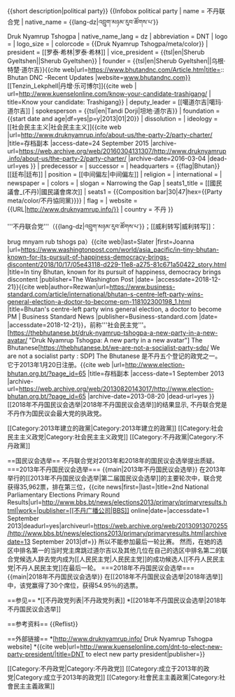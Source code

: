{{short description|political party}}
{{Infobox political party
| name = 不丹联合党
| native_name = {{lang-dz|འབྲུག་མཉམ་རུབ་ཚོགས་པ་}}<br>Druk Nyamrup Tshogpa
| native_name_lang = dz
| abbreviation = DNT
| logo = 
| logo_size = 
| colorcode = {{Druk Nyamrup Tshogpa/meta/color}}
| president = [[罗泰·希林|罗泰·希林]]
| vice_president = {{tsl|en|Sherub Gyeltshen||Sherub Gyeltshen}}
| founder = {{tsl|en|Sherub Gyeltshen||乌根·特楚·道尔吉}}<ref>{{cite web|url=https://www.bhutandnc.com/Article.htm|title=:: Bhutan DNC -Recent Updates |website=www.bhutandnc.com}}</ref>
[[Tenzin_Lekphell|丹增·乐可博尔]]<ref>{{cite web | url=http://www.kuenselonline.com/know-your-candidate-trashigang/ | title=Know your candidate: Trashigang}}</ref>
| deputy_leader = [[噶道尔吉|噶玛·道尔吉]]
| spokesperson = {{tsl|en|Tandi Dorji|坦地·道尔吉}}
| foundation = {{start date and age|df=yes|p=y|2013|01|20}}
| dissolution = 
| ideology = [[社会民主主义|社会民主主义]]<ref>{{cite web |url=http://www.druknyamrup.info/about-us/the-party-2/party-charter/ |title=存档副本 |access-date=24 September 2015 |archive-url=https://web.archive.org/web/20160304131307/http://www.druknyamrup.info/about-us/the-party-2/party-charter/ |archive-date=2016-03-04 |dead-url=yes }}</ref>
| predecessor = 
| successor = 
| headquarters = {{flag|Bhutan}}[[廷布|廷布]]
| position = [[中间偏左|中间偏左]]
| religion = 
| international = 
| newspaper = 
| colors = 
| slogan = Narrowing the Gap
| seats1_title = [[國民議會_(不丹)|國民議會席次]]
| seats1 = {{Composition bar|30|47|hex={{Party meta/color/不丹協同黨}}}}
| flag = 
| website = {{URL|http://www.druknyamrup.info/}}
| country = 不丹
}}

'''不丹联合党'''（{{lang-dz|འབྲུག་མཉམ་རུབ་ཚོགས་པ་}}；[[威利转写|威利转写]]：brug mnyam rub tshogs pa）<ref>{{cite web|last=Slater |first=Joanna |url=https://www.washingtonpost.com/world/asia_pacific/in-tiny-bhutan-known-for-its-pursuit-of-happiness-democracy-brings-discontent/2018/10/17/05e43118-d229-11e8-a275-81c671a50422_story.html |title=In tiny Bhutan, known for its pursuit of happiness, democracy brings discontent |publisher=The Washington Post |date= |accessdate=2018-12-21}}</ref><ref>{{cite web|author=Rezwan|url=https://www.business-standard.com/article/international/bhutan-s-centre-left-party-wins-general-election-a-doctor-to-become-pm-118102300198_1.html |title=Bhutan's centre-left party wins general election, a doctor to become PM | Business Standard News |publisher=Business-standard.com |date= |accessdate=2018-12-21}}</ref>，前称'''社会民主党'''。<ref>[https://thebhutanese.bt/druk-nyamrup-tshogpa-a-new-party-in-a-new-avatar/ "Druk Nyamrup Tshogpa: A new party in a new avatar"] The Bhutanese</ref><ref>[https://thebhutanese.bt/we-are-not-a-socialist-party-sdp/ We are not a socialist party : SDP] The Bhutanese</ref> 是不丹五个登记的政党之一。 它于2013年1月20日注册。<ref>{{cite web |url=http://www.election-bhutan.org.bt/?page_id=65 |title=存档副本 |access-date=1 September 2013 |archive-url=https://web.archive.org/web/20130820143017/http://www.election-bhutan.org.bt/?page_id=65 |archive-date=2013-08-20 |dead-url=yes }}</ref> [[2018年不丹国民议会选举|2018年不丹国民议会选举]]的结果显示, 不丹联合党是不丹作为国民议会最大党的执政党。

[[Category:2013年建立的政黨|Category:2013年建立的政黨]]
[[Category:社会民主主义政党|Category:社会民主主义政党]]
[[Category:不丹政黨|Category:不丹政黨]]

==国民议会选举==
不丹联合党对2013年和2018年的国民议会选举提出质疑。
===2013年不丹国民议会选举===
{{main|2013年不丹国民议会选举}}
在2013年举行的[[2013年不丹国民议会选举|第二届国民议会选举]]的主要轮次中，联合党获得35,962票，排在第三位，<ref>{{cite news|first=|last=|title=2nd National Parliamentary Elections Primary Round Results|url=http://www.bbs.bt/news/elections2013/primary/primaryresults.html|work=|publisher=[[不丹广播公司|BBS]] online|date=|accessdate=1 September 2013|deadurl=yes|archiveurl=https://web.archive.org/web/20130913070255/http://www.bbs.bt/news/elections2013/primary/primaryresults.html|archivedate=13 September 2013|df=}}</ref> 所以不能参加最后一轮比赛。 然而，在她的选区中排名第一的当时党主席跳过道尔吉以及其他几位在自己的选区中排名第二的联合党候选人辞去党内成为[[人民民主党|人民民主党]]的成功候选人[[不丹人民民主党|不丹人民民主党]]在最后一轮。
===2018年不丹国民议会选举===
{{main|2018年不丹国民议会选举}}
在[[2018年不丹国民议会选举|2018年选举]]中，该党赢得了30个席位，获得54.95％的选票。

==参见==
*[[不丹政党列表|不丹政党列表]] 
*[[2018年不丹国民议会选举|2018年不丹国民议会选举]]

==参考资料==
{{Reflist}}

==外部链接==
*[http://www.druknyamrup.info/ Druk Nyamrup Tshogpa website]
*{{cite web|url=http://www.kuenselonline.com/dnt-to-elect-new-party-president/|title=DNT to elect new party president|publisher=}}

[[Category:不丹政党|Category:不丹政党]]
[[Category:成立于2013年的政党|Category:成立于2013年的政党]]
[[Category:社會民主主義政黨|Category:社會民主主義政黨]]